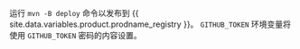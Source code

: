 运行 `mvn -B deploy` 命令以发布到 {{ site.data.variables.product.prodname_registry }}。 `GITHUB_TOKEN` 环境变量将使用 `GITHUB_TOKEN` 密码的内容设置。